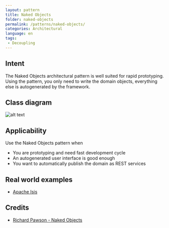 ```yaml
---
layout: pattern
title: Naked Objects
folder: naked-objects
permalink: /patterns/naked-objects/
categories: Architectural
language: en
tags:
 - Decoupling
---
```


## Intent
The Naked Objects architectural pattern is well suited for rapid
prototyping. Using the pattern, you only need to write the domain objects,
everything else is autogenerated by the framework.

## Class diagram
![alt text](/etc/naked-objects.png "Naked Objects")

## Applicability
Use the Naked Objects pattern when

* You are prototyping and need fast development cycle
* An autogenerated user interface is good enough
* You want to automatically publish the domain as REST services

## Real world examples

* [Apache Isis](https://isis.apache.org/)

## Credits

* [Richard Pawson - Naked Objects](http://downloads.nakedobjects.net/resources/Pawson%20thesis.pdf)
